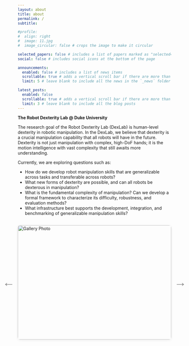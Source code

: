 ```yaml
---
layout: about
title: about
permalink: /
subtitle: 

#profile:
#  align: right
#  image: 11.jpg
#  image_circular: false # crops the image to make it circular

selected_papers: false # includes a list of papers marked as "selected={true}"
social: false # includes social icons at the bottom of the page

announcements:
  enabled: false # includes a list of news items
  scrollable: true # adds a vertical scroll bar if there are more than 3 news items
  limit: 5 # leave blank to include all the news in the `_news` folder

latest_posts:
  enabled: false
  scrollable: true # adds a vertical scroll bar if there are more than 3 new posts items
  limit: 3 # leave blank to include all the blog posts
---
```

**The Robot Dexterity Lab @ Duke University**

The research goal of the Robot Dexterity Lab (DexLab) is human-level dexterity in robotic manipulation. In the DexLab, we believe that dexterity is a crucial manipulation capability that all robots will have in the future. Dexterity is not just manipulation with complex, high-DoF hands; it is the motion intelligence with vast complexity that still awaits more understanding.

Currently, we are exploring questions such as:

- How do we develop robot manipulation skills that are generalizable across tasks and transferable across robots?
- What new forms of dexterity are possible, and can all robots be dexterous in manipulation?
- What is the fundamental complexity of manipulation? Can we develop a formal framework to characterize its difficulty, robustness, and evaluation methods?
- What infrastructure best supports the development, integration, and benchmarking of generalizable manipulation skills?

<br>

<div id="gallery-slider" style="max-width:700px; margin:auto; position:relative; height:375px;">
  <button id="gallery-prev"
    style="position:absolute; left:-60px; top:50%; transform:translateY(-50%); background:transparent; color:#888; border:none; font-size:2.5rem; padding:0 16px; cursor:pointer; border-radius:8px; height:60px; width:60px; display:flex; align-items:center; justify-content:center; z-index:2;">
    &#8592;
  </button>
  <img id="gallery-image" src="{{ 'assets/img/1.jpg' | relative_url }}" alt="Gallery Photo" style="height:100%; width:auto; max-width:680px; object-fit:cover; border-radius:8px; box-shadow:0 2px 8px rgba(0,0,0,0.08); display:block; margin:auto;">
  <button id="gallery-next"
    style="position:absolute; right:-60px; top:50%; transform:translateY(-50%); background:transparent; color:#888; border:none; font-size:2.5rem; padding:0 16px; cursor:pointer; border-radius:8px; height:60px; width:60px; display:flex; align-items:center; justify-content:center; z-index:2;">
    &#8594;
  </button>
</div>

<div id="gallery-caption" style="text-align:center; margin-top:10px; font-size:1rem; color:#444;"></div>
<div id="gallery-dots" style="text-align:center; margin-top:10px;"></div>

<script>
  const images = [
    "{{ 'assets/img/img_4229_720.jpg' | relative_url }}",
    "{{ 'assets/img/img_4235_720.jpg' | relative_url }}",
  ];
  const captions = [
    "DexLab Pickleball League, Summer 2025 Season",
    "DexLab Pickleball League, Summer 2025 Season",
  ];
  let current = 0;
  const img = document.getElementById('gallery-image');
  const dots = document.getElementById('gallery-dots');
  const caption = document.getElementById('gallery-caption');
  let timer;

  function showImage(idx) {
    img.src = images[idx];
    caption.textContent = captions[idx];
    dots.innerHTML = images.map((_, i) =>
      `<span style="display:inline-block;width:10px;height:10px;margin:0 3px;border-radius:50%;background:${i===idx?'#888':'#ccc'};cursor:pointer;" onclick="showImage(${i})"></span>`
    ).join('');
    current = idx;
    resetTimer();
  }

  function nextImage() {
    showImage((current+1)%images.length);
  }

  function resetTimer() {
    clearInterval(timer);
    timer = setInterval(nextImage, 3000); // Change image every 2 seconds
  }

  document.getElementById('gallery-prev').onclick = () => showImage((current-1+images.length)%images.length);
  document.getElementById('gallery-next').onclick = () => nextImage();

  window.showImage = showImage;
  showImage(0);
</script>
